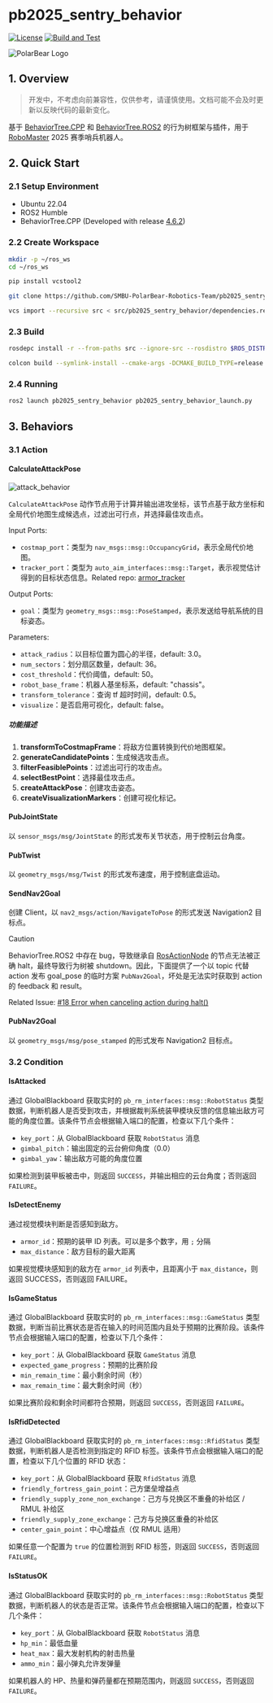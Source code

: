 # pb2025_sentry_behavior

[![License](https://img.shields.io/badge/License-Apache%202.0-blue.svg)](https://opensource.org/licenses/Apache-2.0)
[![Build and Test](https://github.com/SMBU-PolarBear-Robotics-Team/pb2025_sentry_behavior/actions/workflows/ci.yml/badge.svg)](https://github.com/SMBU-PolarBear-Robotics-Team/pb2025_sentry_behavior/actions/workflows/ci.yml)

![PolarBear Logo](https://raw.githubusercontent.com/SMBU-PolarBear-Robotics-Team/.github/main/.docs/image/polarbear_logo_text.png)

## 1. Overview

> 开发中，不考虑向前兼容性，仅供参考，请谨慎使用。文档可能不会及时更新以反映代码的最新变化。

基于 [BehaviorTree.CPP](https://github.com/BehaviorTree/BehaviorTree.CPP) 和 [BehaviorTree.ROS2](https://github.com/BehaviorTree/BehaviorTree.ROS2) 的行为树框架与插件，用于 [RoboMaster](https://www.robomaster.com) 2025 赛季哨兵机器人。

## 2. Quick Start

### 2.1 Setup Environment

- Ubuntu 22.04
- ROS2 Humble
- BehaviorTree.CPP (Developed with release [4.6.2](https://github.com/BehaviorTree/BehaviorTree.CPP/releases/tag/4.6.2))

### 2.2 Create Workspace

```bash
mkdir -p ~/ros_ws
cd ~/ros_ws
```

```bash
pip install vcstool2
```

```bash
git clone https://github.com/SMBU-PolarBear-Robotics-Team/pb2025_sentry_behavior.git src/pb2025_sentry_behavior
```

```bash
vcs import --recursive src < src/pb2025_sentry_behavior/dependencies.repos
```

### 2.3 Build

```bash
rosdepc install -r --from-paths src --ignore-src --rosdistro $ROS_DISTRO -y
```

```bash
colcon build --symlink-install --cmake-args -DCMAKE_BUILD_TYPE=release
```

### 2.4 Running

```bash
ros2 launch pb2025_sentry_behavior pb2025_sentry_behavior_launch.py
```

## 3. Behaviors

### 3.1 Action

#### CalculateAttackPose

![attack_behavior](https://raw.githubusercontent.com/LihanChen2004/picx-images-hosting/master/attack_behavior.99th7cowh5.gif)

`CalculateAttackPose` 动作节点用于计算并输出进攻坐标，该节点基于敌方坐标和全局代价地图生成候选点，过滤出可行点，并选择最佳攻击点。

Input Ports:

- `costmap_port`：类型为 `nav_msgs::msg::OccupancyGrid`，表示全局代价地图。
- `tracker_port`：类型为 `auto_aim_interfaces::msg::Target`，表示视觉估计得到的目标状态信息。Related repo: [armor_tracker](https://github.com/SMBU-PolarBear-Robotics-Team/pb2025_rm_vision/tree/main/armor_tracker)

Output Ports:

- `goal`：类型为 `geometry_msgs::msg::PoseStamped`，表示发送给导航系统的目标姿态。

Parameters:

- `attack_radius`：以目标位置为圆心的半径，default: 3.0。
- `num_sectors`：划分扇区数量，default: 36。
- `cost_threshold`：代价阈值，default: 50。
- `robot_base_frame`：机器人基坐标系，default: "chassis"。
- `transform_tolerance`：查询 tf 超时时间，default: 0.5。
- `visualize`：是否启用可视化，default: false。

##### 功能描述

1. **transformToCostmapFrame**：将敌方位置转换到代价地图框架。
2. **generateCandidatePoints**：生成候选攻击点。
3. **filterFeasiblePoints**：过滤出可行的攻击点。
4. **selectBestPoint**：选择最佳攻击点。
5. **createAttackPose**：创建攻击姿态。
6. **createVisualizationMarkers**：创建可视化标记。

#### PubJointState

以 `sensor_msgs/msg/JointState` 的形式发布关节状态，用于控制云台角度。

#### PubTwist

以 `geometry_msgs/msg/Twist` 的形式发布速度，用于控制底盘运动。

#### SendNav2Goal

创建 Client，以 `nav2_msgs/action/NavigateToPose` 的形式发送 Navigation2 目标点。

> [!CAUTION]
> BehaviorTree.ROS2 中存在 bug，导致继承自 [RosActionNode](https://github.com/BehaviorTree/BehaviorTree.ROS2/blob/cc31ea7b97947f1aac6e8c37df6cec379c84a7d9/behaviortree_ros2/include/behaviortree_ros2/bt_action_node.hpp#L80) 的节点无法被正确 halt，最终导致行为树被 shutdown。因此，下面提供了一个以 topic 代替 action 发布 goal_pose 的临时方案 `PubNav2Goal`，坏处是无法实时获取到 action 的 feedback 和 result。
>
> Related Issue:  [#18 Error when canceling action during halt()](https://github.com/BehaviorTree/BehaviorTree.ROS2/issues/18)

#### PubNav2Goal

以 `geometry_msgs/msg/pose_stamped` 的形式发布 Navigation2 目标点。

### 3.2 Condition

#### IsAttacked

通过 GlobalBlackboard 获取实时的 `pb_rm_interfaces::msg::RobotStatus` 类型数据，判断机器人是否受到攻击，并根据裁判系统装甲模块反馈的信息输出敌方可能的角度位置。该条件节点会根据输入端口的配置，检查以下几个条件：

- `key_port`：从 GlobalBlackboard 获取 `RobotStatus` 消息
- `gimbal_pitch`：输出固定的云台俯仰角度（0.0）
- `gimbal_yaw`：输出敌方可能的角度位置

如果检测到装甲板被击中，则返回 `SUCCESS`，并输出相应的云台角度；否则返回 `FAILURE`。

#### IsDetectEnemy

通过视觉模块判断是否感知到敌方。

- `armor_id`：预期的装甲 ID 列表。可以是多个数字，用 `;` 分隔
- `max_distance`：敌方目标的最大距离

如果视觉模块感知到的敌方在 `armor_id` 列表中，且距离小于 `max_distance`，则返回 SUCCESS，否则返回 FAILURE。

#### IsGameStatus

通过 GlobalBlackboard 获取实时的 `pb_rm_interfaces::msg::GameStatus` 类型数据，判断当前比赛状态是否在输入的时间范围内且处于预期的比赛阶段。该条件节点会根据输入端口的配置，检查以下几个条件：

- `key_port`：从 GlobalBlackboard 获取 `GameStatus` 消息
- `expected_game_progress`：预期的比赛阶段
- `min_remain_time`：最小剩余时间（秒）
- `max_remain_time`：最大剩余时间（秒）

如果比赛阶段和剩余时间都符合预期，则返回 `SUCCESS`，否则返回 `FAILURE`。

#### IsRfidDetected

通过 GlobalBlackboard 获取实时的 `pb_rm_interfaces::msg::RfidStatus` 类型数据，判断机器人是否检测到指定的 RFID 标签。该条件节点会根据输入端口的配置，检查以下几个位置的 RFID 状态：

- `key_port`：从 GlobalBlackboard 获取 `RfidStatus` 消息
- `friendly_fortress_gain_point`：己方堡垒增益点
- `friendly_supply_zone_non_exchange`：己方与兑换区不重叠的补给区 / RMUL 补给区
- `friendly_supply_zone_exchange`：己方与兑换区重叠的补给区
- `center_gain_point`：中心增益点（仅 RMUL 适用）

如果任意一个配置为 `true` 的位置检测到 RFID 标签，则返回 `SUCCESS`，否则返回 `FAILURE`。

#### IsStatusOK

通过 GlobalBlackboard 获取实时的 `pb_rm_interfaces::msg::RobotStatus` 类型数据，判断机器人的状态是否正常。该条件节点会根据输入端口的配置，检查以下几个条件：

- `key_port`：从 GlobalBlackboard 获取 `RobotStatus` 消息
- `hp_min`：最低血量
- `heat_max`：最大发射机构的射击热量
- `ammo_min`：最小弹丸允许发弹量

如果机器人的 HP、热量和弹药量都在预期范围内，则返回 `SUCCESS`，否则返回 `FAILURE`。
